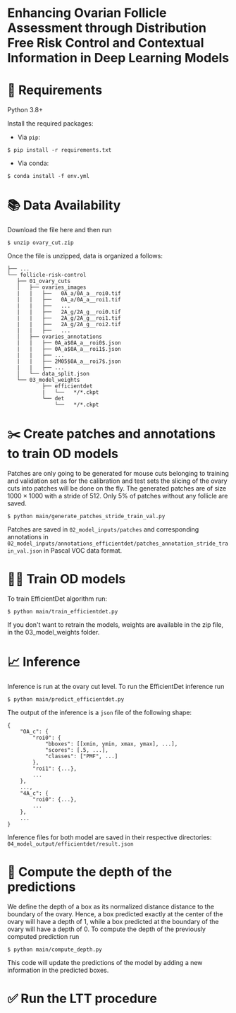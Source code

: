 Enhancing Ovarian Follicle Assessment through Distribution Free Risk Control and Contextual Information in Deep Learning Models
====================================================

🔗 Requirements
===============
Python 3.8+ 


Install the required packages:
- Via `pip`:

```
$ pip install -r requirements.txt
```

- Via conda:
```
$ conda install -f env.yml
```

📚 Data Availability
===============

Download the file here and then run 

```
$ unzip ovary_cut.zip
```

Once the file is unzipped, data is organized a follows:


    ├── ...
    └── follicle-risk-control
       ├── 01_ovary_cuts                    
       │   ├── ovaries_images
       |   |   ├──   0A_a/0A_a__roi0.tif
       |   |   ├──   0A_a/0A_a__roi1.tif
       |   |   ├──   ...
       |   |   ├──   2A_g/2A_g__roi0.tif
       |   |   ├──   2A_g/2A_g__roi1.tif
       |   |   ├──   2A_g/2A_g__roi2.tif
       |   |   ├──   ...
       │   ├── ovaries_annotations    
       |   |   ├── 0A_a$0A_a__roi0$.json
       |   |   ├── 0A_a$0A_a__roi1$.json
       |   |   ├── ...
       |   |   ├── 2M05$0A_a__roi7$.json   
       |   |   ├── ...
       │   └── data_split.json 
       └── 03_model_weights
               ├── efficientdet
               |   └──   */*.ckpt
               └── det   
                   └──   */*.ckpt

✂️ Create patches and annotations to train OD models
===============
Patches are only going to be generated for mouse cuts belonging to training and validation set as for the calibration and test sets the slicing of the ovary cuts into patches will be done on the fly. The generated patches are of size $1000 \times 1000$ with a stride of $512$. Only 5% of patches without any follicle are saved.

```
$ python main/generate_patches_stride_train_val.py
```

Patches are saved in `02_model_inputs/patches` and corresponding annotations in `02_model_inputs/annotations_efficientdet/patches_annotation_stride_train_val.json` in Pascal VOC data format.

🏋️‍♀️ Train OD models
===============

To train EfficientDet algorithm run:

```
$ python main/train_efficientdet.py
```

If you don't want to retrain the models, weights are available in the zip file, in the 03_model_weights folder.


📈 Inference
===============
Inference is run at the ovary cut level. To run the EfficientDet inference run

```
$ python main/predict_efficientdet.py
```

The output of the inference is a `json` file of the following shape:

```
{
    "OA_c": {
        "roi0": {
            "bboxes": [[xmin, ymin, xmax, ymax], ...],
            "scores": [.5, ...],
            "classes": ["PMF", ...]
        },
        "roi1": {...},
        ...
    },
    ...,
    "4A_c": {
        "roi0": {...},
        ...
    },
    ...
}
```

Inference files for both model are saved in their respective directories: `04_model_output/efficientdet/result.json`

📏 Compute the depth of the predictions
===============
We define the depth of a box as its normalized distance distance to the boundary of the ovary. Hence, a box predicted exactly at the center of the ovary will have a depth of 1, while a box predicted at the boundary of the ovary will have a depth of 0. To compute the depth of the previously computed prediction run

```
$ python main/compute_depth.py
```

This code will update the predictions of the model by adding a new information in the predicted boxes.


✅ Run the LTT procedure
===============
